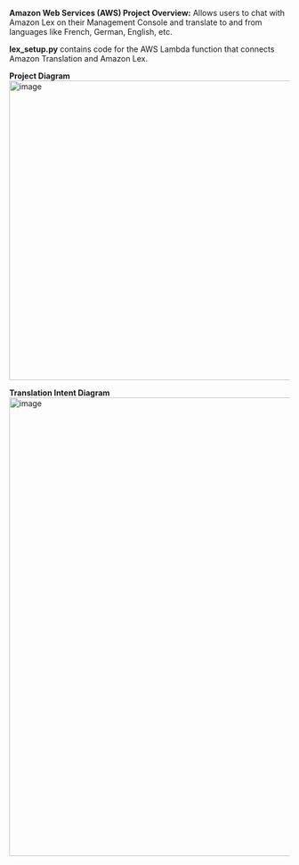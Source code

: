 **Amazon Web Services (AWS) Project Overview:** Allows users to chat with Amazon Lex on their Management Console and translate to and from languages like French, German, English, etc.

**lex_setup.py** contains code for the AWS Lambda function that connects Amazon Translation and Amazon Lex.

**Project Diagram**
<img width="1031" height="537" alt="image" src="https://github.com/user-attachments/assets/0e17522c-b1c7-4779-a559-55fcc7d0ea42" />


**Translation Intent Diagram**
<img width="1057" height="822" alt="image" src="https://github.com/user-attachments/assets/12454a35-f822-4d21-b0f5-5a53c4c0f1f1" />

